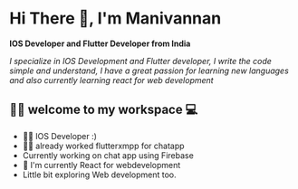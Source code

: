 # Hi There :wave:, I'm Manivannan

**IOS Developer and Flutter Developer from India**

 _I specialize in  IOS Development and Flutter developer, I write the code simple and understand, I have a great passion for learning new languages and also currently learning react for web development_


## 👨‍💻 welcome to my workspace 💻

- 👨‍💻 IOS Developer :)
- 💪🏻 already worked flutterxmpp for chatapp
- Currently working on chat app using Firebase
- 📝 I'm currently React for webdevelopment
- Little bit exploring Web development too. 
